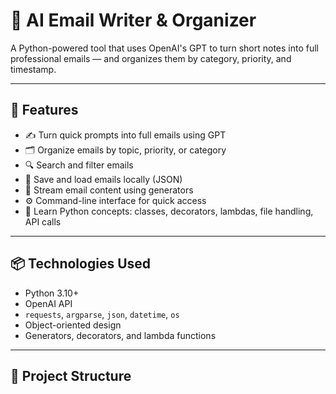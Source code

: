 # 🧠 AI Email Writer & Organizer

A Python-powered tool that uses OpenAI's GPT to turn short notes into full professional emails — and organizes them by category, priority, and timestamp.

---

## 🚀 Features

- ✍️ Turn quick prompts into full emails using GPT
- 🗂 Organize emails by topic, priority, or category
- 🔍 Search and filter emails
- 📁 Save and load emails locally (JSON)
- 🧵 Stream email content using generators
- ⚙️ Command-line interface for quick access
- 🧠 Learn Python concepts: classes, decorators, lambdas, file handling, API calls

---

## 📦 Technologies Used

- Python 3.10+
- OpenAI API
- `requests`, `argparse`, `json`, `datetime`, `os`
- Object-oriented design
- Generators, decorators, and lambda functions

---

## 📂 Project Structure

